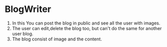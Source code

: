 # BlogWriter

1) In this You can post the blog in public and see all the user with images.
2) The user can edit,delete the blog too, but can't do the same for another user blog.
3) The blog consist of image and the content.
